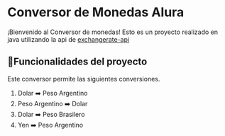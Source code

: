 # Conversor de Monedas Alura
¡Bienvenido al Conversor de monedas! Esto es un proyecto realizado en java utilizando la api de [exchangerate-api](https://www.exchangerate-api.com/)

## :hammer:Funcionalidades del proyecto
Este conversor permite las siguientes conversiones.

1. Dolar ➡️ Peso Argentino
2. Peso Argentino ➡️ Dolar
3. Dolar ➡️ Peso Brasilero
4. Yen ➡️ Peso Argentino

